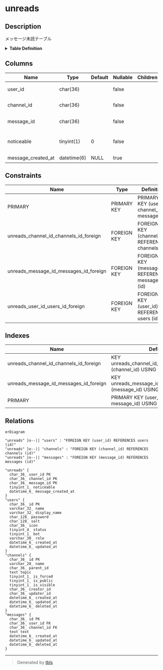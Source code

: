 # unreads

## Description

メッセージ未読テーブル

<details>
<summary><strong>Table Definition</strong></summary>

```sql
CREATE TABLE `unreads` (
  `user_id` char(36) NOT NULL,
  `channel_id` char(36) NOT NULL,
  `message_id` char(36) NOT NULL,
  `noticeable` tinyint(1) NOT NULL DEFAULT 0,
  `message_created_at` datetime(6) DEFAULT NULL,
  PRIMARY KEY (`user_id`,`channel_id`,`message_id`),
  KEY `unreads_channel_id_channels_id_foreign` (`channel_id`),
  KEY `unreads_message_id_messages_id_foreign` (`message_id`),
  CONSTRAINT `unreads_channel_id_channels_id_foreign` FOREIGN KEY (`channel_id`) REFERENCES `channels` (`id`) ON DELETE CASCADE ON UPDATE CASCADE,
  CONSTRAINT `unreads_message_id_messages_id_foreign` FOREIGN KEY (`message_id`) REFERENCES `messages` (`id`) ON DELETE CASCADE ON UPDATE CASCADE,
  CONSTRAINT `unreads_user_id_users_id_foreign` FOREIGN KEY (`user_id`) REFERENCES `users` (`id`) ON DELETE CASCADE ON UPDATE CASCADE
) ENGINE=InnoDB DEFAULT CHARSET=utf8mb4
```

</details>

## Columns

| Name | Type | Default | Nullable | Children | Parents | Comment |
| ---- | ---- | ------- | -------- | -------- | ------- | ------- |
| user_id | char(36) |  | false |  | [users](users.md) | ユーザーUUID |
| channel_id | char(36) |  | false |  | [channels](channels.md) | チャンネルUUID |
| message_id | char(36) |  | false |  | [messages](messages.md) | メッセージUUID |
| noticeable | tinyint(1) | 0 | false |  |  | 注目メッセージかどうか |
| message_created_at | datetime(6) | NULL | true |  |  | 未読日時 |

## Constraints

| Name | Type | Definition |
| ---- | ---- | ---------- |
| PRIMARY | PRIMARY KEY | PRIMARY KEY (user_id, channel_id, message_id) |
| unreads_channel_id_channels_id_foreign | FOREIGN KEY | FOREIGN KEY (channel_id) REFERENCES channels (id) |
| unreads_message_id_messages_id_foreign | FOREIGN KEY | FOREIGN KEY (message_id) REFERENCES messages (id) |
| unreads_user_id_users_id_foreign | FOREIGN KEY | FOREIGN KEY (user_id) REFERENCES users (id) |

## Indexes

| Name | Definition |
| ---- | ---------- |
| unreads_channel_id_channels_id_foreign | KEY unreads_channel_id_channels_id_foreign (channel_id) USING BTREE |
| unreads_message_id_messages_id_foreign | KEY unreads_message_id_messages_id_foreign (message_id) USING BTREE |
| PRIMARY | PRIMARY KEY (user_id, channel_id, message_id) USING BTREE |

## Relations

```mermaid
erDiagram

"unreads" }o--|| "users" : "FOREIGN KEY (user_id) REFERENCES users (id)"
"unreads" }o--|| "channels" : "FOREIGN KEY (channel_id) REFERENCES channels (id)"
"unreads" }o--|| "messages" : "FOREIGN KEY (message_id) REFERENCES messages (id)"

"unreads" {
  char_36_ user_id PK
  char_36_ channel_id PK
  char_36_ message_id PK
  tinyint_1_ noticeable
  datetime_6_ message_created_at
}
"users" {
  char_36_ id PK
  varchar_32_ name
  varchar_32_ display_name
  char_128_ password
  char_128_ salt
  char_36_ icon
  tinyint_4_ status
  tinyint_1_ bot
  varchar_30_ role
  datetime_6_ created_at
  datetime_6_ updated_at
}
"channels" {
  char_36_ id PK
  varchar_20_ name
  char_36_ parent_id
  text topic
  tinyint_1_ is_forced
  tinyint_1_ is_public
  tinyint_1_ is_visible
  char_36_ creator_id
  char_36_ updater_id
  datetime_6_ created_at
  datetime_6_ updated_at
  datetime_6_ deleted_at
}
"messages" {
  char_36_ id PK
  char_36_ user_id FK
  char_36_ channel_id FK
  text text
  datetime_6_ created_at
  datetime_6_ updated_at
  datetime_6_ deleted_at
}
```

---

> Generated by [tbls](https://github.com/k1LoW/tbls)
